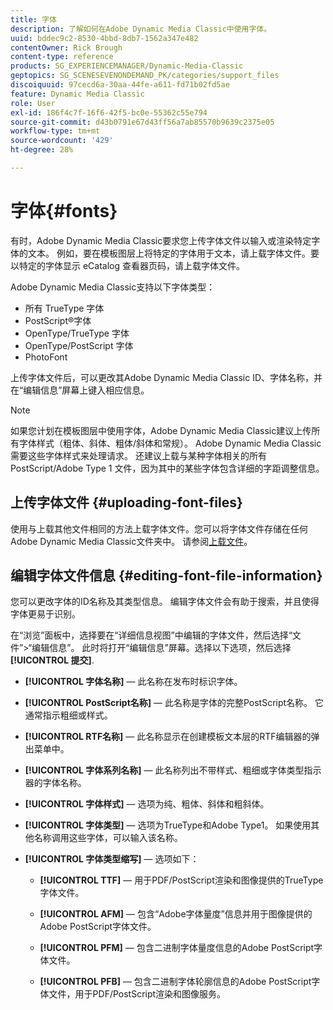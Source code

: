 ```yaml
---
title: 字体
description: 了解如何在Adobe Dynamic Media Classic中使用字体。
uuid: bddec9c2-8530-4bbd-8db7-1562a347e482
contentOwner: Rick Brough
content-type: reference
products: SG_EXPERIENCEMANAGER/Dynamic-Media-Classic
geptopics: SG_SCENESEVENONDEMAND_PK/categories/support_files
discoiquuid: 97cecd6a-30aa-44fe-a611-fd71b02fd5ae
feature: Dynamic Media Classic
role: User
exl-id: 186f4c7f-16f6-42f5-bc0e-55362c55e794
source-git-commit: d43b0791e67d43ff56a7ab85570b9639c2375e05
workflow-type: tm+mt
source-wordcount: '429'
ht-degree: 28%

---
```


# 字体{#fonts}

有时，Adobe Dynamic Media Classic要求您上传字体文件以输入或渲染特定字体的文本。 例如，要在模板图层上将特定的字体用于文本，请上载字体文件。要以特定的字体显示 eCatalog 查看器页码，请上载字体文件。

Adobe Dynamic Media Classic支持以下字体类型：

* 所有 TrueType 字体
* PostScript®字体
* OpenType/TrueType 字体
* OpenType/PostScript 字体
* PhotoFont

上传字体文件后，可以更改其Adobe Dynamic Media Classic ID、字体名称，并在“编辑信息”屏幕上键入相应信息。

>[!NOTE]
>
>如果您计划在模板图层中使用字体，Adobe Dynamic Media Classic建议上传所有字体样式（粗体、斜体、粗体/斜体和常规）。 Adobe Dynamic Media Classic需要这些字体样式来处理请求。 还建议上载与某种字体相关的所有 PostScript/Adobe Type 1 文件，因为其中的某些字体包含详细的字距调整信息。

## 上传字体文件 {#uploading-font-files}

使用与上载其他文件相同的方法上载字体文件。您可以将字体文件存储在任何Adobe Dynamic Media Classic文件夹中。 请参阅[上载文件](uploading-files.md#uploading_your_files)。

## 编辑字体文件信息 {#editing-font-file-information}

您可以更改字体的ID名称及其类型信息。 编辑字体文件会有助于搜索，并且使得字体更易于识别。

在“浏览”面板中，选择要在“详细信息视图”中编辑的字体文件，然后选择“文件”>“编辑信息”。 此时将打开“编辑信息”屏幕。选择以下选项，然后选择 **[!UICONTROL 提交]**.

* **[!UICONTROL 字体名称]**  — 此名称在发布时标识字体。

* **[!UICONTROL PostScript名称]**  — 此名称是字体的完整PostScript名称。 它通常指示粗细或样式。

* **[!UICONTROL RTF名称]**  — 此名称显示在创建模板文本层的RTF编辑器的弹出菜单中。

* **[!UICONTROL 字体系列名称]**  — 此名称列出不带样式、粗细或字体类型指示器的字体名称。

* **[!UICONTROL 字体样式]**  — 选项为纯、粗体、斜体和粗斜体。

* **[!UICONTROL 字体类型]**  — 选项为TrueType和Adobe Type1。 如果使用其他名称调用这些字体，可以输入该名称。

* **[!UICONTROL 字体类型缩写]**  — 选项如下：

   * **[!UICONTROL TTF]**  — 用于PDF/PostScript渲染和图像提供的TrueType字体文件。

   * **[!UICONTROL AFM]**  — 包含“Adobe字体量度”信息并用于图像提供的Adobe PostScript字体文件。

   * **[!UICONTROL PFM]**  — 包含二进制字体量度信息的Adobe PostScript字体文件。

   * **[!UICONTROL PFB]**  — 包含二进制字体轮廓信息的Adobe PostScript字体文件，用于PDF/PostScript渲染和图像服务。
